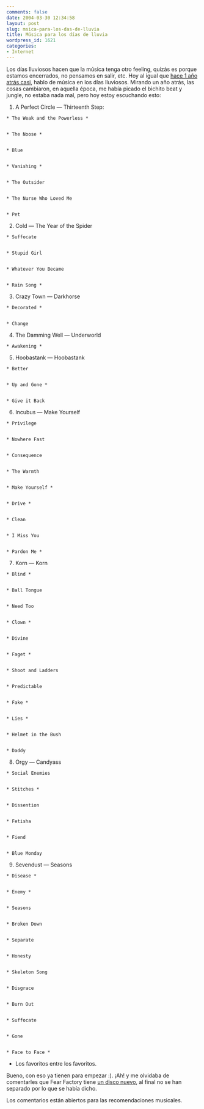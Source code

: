 ```yaml
---
comments: false
date: 2004-03-30 12:34:58
layout: post
slug: msica-para-los-das-de-lluvia
title: Música para los días de lluvia
wordpress_id: 1621
categories:
- Internet
---
```


Los días lluviosos hacen que la música tenga otro feeling, quizás es porque estamos encerrados, no pensamos en salir, etc. Hoy al igual que [hace 1 año atrás casi](/archivos/categorias/musica/dia_de_lluvia_no_importa_hay_musica_para_tirar_para_arriba.php), hablo de música en los días lluviosos. Mirando un año atrás, las cosas cambiaron, en aquella época, me había picado el bichito beat y jungle, no estaba nada mal, pero hoy estoy escuchando esto:





  


  1. A Perfect Circle &mdash; Thirteenth Step:  

  


    * The Weak and the Powerless *


    * The Noose *


    * Blue


    * Vanishing *


    * The Outsider


    * The Nurse Who Loved Me


    * Pet

  




  2. Cold &mdash; The Year of the Spider





  


    * Suffocate


    * Stupid Girl


    * Whatever You Became


    * Rain Song *







  3. Crazy Town &mdash; Darkhorse





  


    * Decorated *


    * Change







  4. The Damming Well &mdash; Underworld





  


    * Awakening *

  




  5. Hoobastank &mdash; Hoobastank





  


    * Better


    * Up and Gone *


    * Give it Back







  6. Incubus &mdash; Make Yourself





  


    * Privilege


    * Nowhere Fast


    * Consequence


    * The Warmth


    * Make Yourself *


    * Drive *


    * Clean


    * I Miss You


    * Pardon Me *







  7. Korn &mdash; Korn





  


    * Blind *


    * Ball Tongue


    * Need Too


    * Clown *


    * Divine


    * Faget *


    * Shoot and Ladders


    * Predictable


    * Fake *


    * Lies *


    * Helmet in the Bush


    * Daddy







  8. Orgy &mdash; Candyass





  


    * Social Enemies


    * Stitches *


    * Dissention


    * Fetisha


    * Fiend


    * Blue Monday







  9. Sevendust &mdash; Seasons





  


    * Disease *


    * Enemy *


    * Seasons


    * Broken Down


    * Separate


    * Honesty


    * Skeleton Song


    * Disgrace


    * Burn Out


    * Suffocate


    * Gone


    * Face to Face *

  







* Los favoritos entre los favoritos.





Bueno, con eso ya tienen para empezar :). ¡Ah! y me olvidaba de comentarles que Fear Factory tiene [un disco nuevo](http://www.fearfactory.com), al final no se han separado por lo que se había dicho.





Los comentarios están abiertos para las recomendaciones musicales.




 
